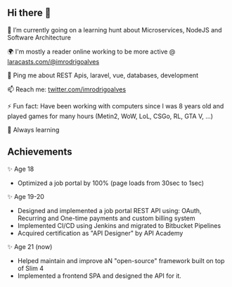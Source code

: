 ## Hi there 👋

🔭 I’m currently going on a learning hunt about Microservices, NodeJS and Software Architecture

🌍 I'm mostly a reader online working to be more active @ [laracasts.com/@imrodrigoalves](laracasts.com/@imrodrigoalves)

💬 Ping me about REST Apis, laravel, vue, databases, development

📫 Reach me: [twitter.com/imrodrigoalves](twitter.com/imrodrigoalves)

⚡️ Fun fact: Have been working with computers since I was 8 years old and played games for many hours (Metin2, WoW, LoL, CSGo, RL, GTA V, ...)

🌱 Always learning 

## Achievements

✨ Age 18
  - Optimized a job portal by 100% (page loads from 30sec to 1sec)

✨ Age 19-20 
  - Designed and implemented a job portal REST API using: OAuth, Recurring and One-time payments and custom billing system
  - Implemented CI/CD using Jenkins and migrated to Bitbucket Pipelines
  - Acquired certification as "API Designer" by API Academy

✨ Age 21 (now) 
  - Helped maintain and improve aN "open-source" framework built on top of Slim 4
  - Implemented a frontend SPA and designed the API for it.
